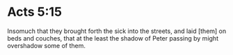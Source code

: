# Acts 5:15

Insomuch that they brought forth the sick into the streets, and laid [them] on beds and couches, that at the least the shadow of Peter passing by might overshadow some of them.